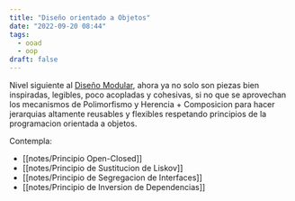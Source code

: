 ```yaml
---
title: "Diseño orientado a Objetos"
date: "2022-09-20 08:44"
tags: 
  - ooad
  - oop
draft: false
---
```

Nivel siguiente al [Diseño Modular](notes/Diseño%20Modular.md), ahora ya no solo son piezas bien inspiradas, legibles, poco acopladas y cohesivas, si no que se aprovechan los mecanismos de Polimorfismo y Herencia + Composicion para hacer jerarquias altamente reusables y flexibles respetando principios de la programacion orientada a objetos.

Contempla:
- [[notes/Principio Open-Closed]]
- [[notes/Principio de Sustitucion de Liskov]]
- [[notes/Principio de Segregacion de Interfaces]]
- [[notes/Principio de Inversion de Dependencias]]